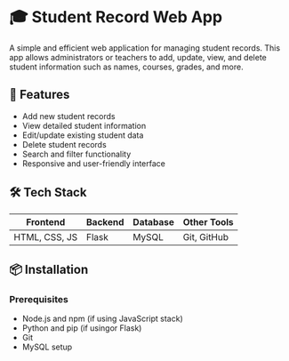 # 🎓 Student Record Web App

A simple and efficient web application for managing student records. This app allows administrators or teachers to add, update, view, and delete student information such as names, courses, grades, and more.

## 🚀 Features

- Add new student records
- View detailed student information
- Edit/update existing student data
- Delete student records
- Search and filter functionality
- Responsive and user-friendly interface

## 🛠 Tech Stack

| Frontend        | Backend        | Database        | Other Tools       |
|----------------|----------------|-----------------|-------------------|
| HTML, CSS, JS   | Flask         |  MySQL            | Git, GitHub |


## 📦 Installation

### Prerequisites

- Node.js and npm (if using JavaScript stack)
- Python and pip (if usingor Flask) 
- Git
- MySQL setup 

